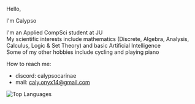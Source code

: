 Hello,

I'm Calypso

I'm an Applied CompSci student at JU  
My scientific interests include mathematics (Discrete, Algebra, Analysis, Calculus, Logic & Set Theory) and basic Artificial Intelligence  
Some of my other hobbies include cycling and playing piano  
  
How to reach me:  
- discord: calypsocarinae  
- mail: caly.onyx14@gmail.com  
<!--

Here are some ideas to get you started:

- 🔭 I’m currently working on ...
- 🌱 I’m currently learning ...
- 👯 I’m looking to collaborate on ...
- 🤔 I’m looking for help with ...
- 💬 Ask me about ...
- 📫 How to reach me: ...
- 😄 Pronouns: ...
- ⚡ Fun fact: ...
-->
  
![Top Languages](https://github-readme-stats.vercel.app/api/top-langs/?username=BartoszBoc&layout=compact&hide=SWIG&theme=dark)

